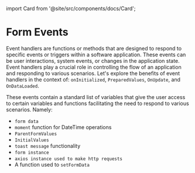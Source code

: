 import Card from '@site/src/components/docs/Card';

# Form Events

Event handlers are functions or methods that are designed to respond to specific events or triggers within a software application. These events can be user interactions, system events, or changes in the application state. Event handlers play a crucial role in controlling the flow of an application and responding to various scenarios. Let's explore the benefits of event handlers in the context of: `onInitialized`, `PreparedValues`, `OnUpdate`, and `OnDataLoaded`.

These events contain a standard list of variables that give the user access to certain variables and functions facilitating the need to respond to various scenarios. Namely:

- `form data`
- `moment` function for DateTime operations
- `ParentFormValues`
- `InitialValues`
- `toast message` functionality
- `form instance`
- `axios instance used to make http requests`
- A function used to `setFormData`

<div style={{display: 'grid', gridTemplateColumns: '1fr 1fr', gridRowGap: '50px'}}>
  <Card title='On Initialized' url='on-initialized' description='Initializes tasks and conditions when a component or feature is initialized.'/>
  <Card title='Prepared Values' url='prepared-values' description='Allows customization or modification of form values before submission.'/>
  <Card title='On Data Loaded' url='on-data-loaded' description='Handles asynchronous data loading processes.'/>
  <Card title='On Update' url='on-update' description='Responds to changes in the state of a component or application.'/>
</div>
